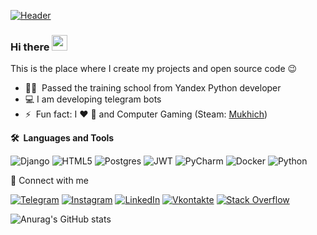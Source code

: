 [![Header](https://github.com/emuhich/emuhich/blob/main/asets/fire.gif)](https://t.me/emuhich)
### Hi there <a href="https://t.me/emuhich"><img src="https://media.giphy.com/media/hvRJCLFzcasrR4ia7z/giphy.gif" width="25px"></a>
This is the place where I create my projects and open source code :wink:

 - 👨‍🎓 &nbsp;Passed the training school from Yandex Python developer
 -  :computer: I am developing telegram bots
 - ⚡ &nbsp;Fun fact: I :heart: :pizza: and Computer Gaming (Steam: [Mukhich](https://steamcommunity.com/profiles/76561198376574931/))


<b>🛠️&nbsp;&nbsp;Languages&nbsp;and&nbsp;Tools</b>

![Django](https://img.shields.io/badge/-Django-090909?style=for-the-badge&logo=django&logoColor=77cb98)
![HTML5](https://img.shields.io/badge/html5-090909?style=for-the-badge&logo=html5&logoColor=red)
![Postgres](https://img.shields.io/badge/postgres-090909?style=for-the-badge&logo=postgresql&logoColor=blue)
![JWT](https://img.shields.io/badge/JWT-090909?style=for-the-badge&logo=JSON%20web%20tokens)
![PyCharm](https://img.shields.io/badge/pycharm-090909?style=for-the-badge&logo=pycharm&logoColor=black&color=black&labelColor=green)
![Docker](https://img.shields.io/badge/docker-090909?style=for-the-badge&logo=docker&logoColor=blue)
![Python](https://img.shields.io/badge/python-090909?style=for-the-badge&logo=python&logoColor=ffdd54)

🔗  Connect with me

[![Telegram](https://img.shields.io/badge/-Telegram-090909?style=for-the-badge&logo=telegram&logoColor=27A0D9)](https://t.me/emuhich)
[![Instagram](https://img.shields.io/badge/-Instagram-090909?style=for-the-badge&logo=instagram&logoColor=B4068E)](instagram.com/_e9orka_)
[![LinkedIn](https://img.shields.io/badge/-LinkedIn-090909?style=for-the-badge&logo=linkedin&logoColor=007BB6)](***)
[![Vkontakte](https://img.shields.io/badge/-Vkontakte-090909?style=for-the-badge&logo=Vk&logoColor=4F7DB3)](https://vk.com/emuhich)
[![Stack Overflow](https://img.shields.io/badge/-Stackoverflow-090909?style=for-the-badge&logo=stack-overflow&logoColor=orange)](https://ru.stackoverflow.com/users/471197/Егор-Мухаметвафин)

![Anurag's GitHub stats](https://github-readme-stats.vercel.app/api?username=emuhich&show_icons=true&theme=dark)
